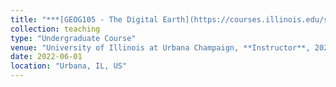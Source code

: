 ```yaml
---
title: "***[GEOG105 - The Digital Earth](https://courses.illinois.edu/schedule/2022/summer/GEOG/105)***"
collection: teaching
type: "Undergraduate Course"
venue: "University of Illinois at Urbana Champaign, **Instructor**, 2022 Summer"
date: 2022-06-01
location: "Urbana, IL, US"
---
```



